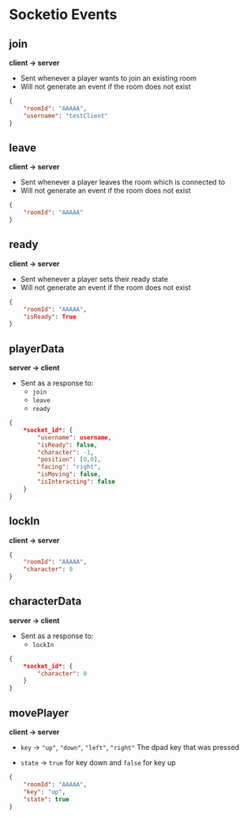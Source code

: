 # Socketio Events

## join

**client -> server**

- Sent whenever a player wants to join an existing room
- Will not generate an event if the room does not exist

```json
{
    "roomId": "AAAAA",
    "username": "testClient"
}
```


## leave

**client -> server**

- Sent whenever a player leaves the room which is connected to
- Will not generate an event if the room does not exist

```json
{
    "roomId": "AAAAA"
}
```

## ready

**client -> server**

- Sent whenever a player sets their ready state
- Will not generate an event if the room does not exist

```json
{
    "roomId": "AAAAA",
    "isReady": True
}
```


## playerData

**server -> client**

- Sent as a response to:
    - `join`
    - `leave`
    - `ready`

```json
{
    *socket_id*: {
        "username": username,
        "isReady": false,
        "character": -1,
        "position": [0,0],
        "facing": "right",
        "isMoving": false,
        "isInteracting": false
    }
}
```

## lockIn

**client -> server**

```json
{
    "roomId": "AAAAA",
    "character": 0
}
```

## characterData

**server -> client**

- Sent as a response to:
    - `lockIn`

```json
{
    *socket_id*: {
        "character": 0
    }
}
```

## movePlayer

**client -> server**

- `key` -> `"up"`, `"down"`, `"left"`, `"right"`
The dpad key that was pressed

- `state` -> `true` for key down and `false` for key up

```json
{
    "roomId": "AAAAA",
    "key": "up",
    "state": true
}
```
